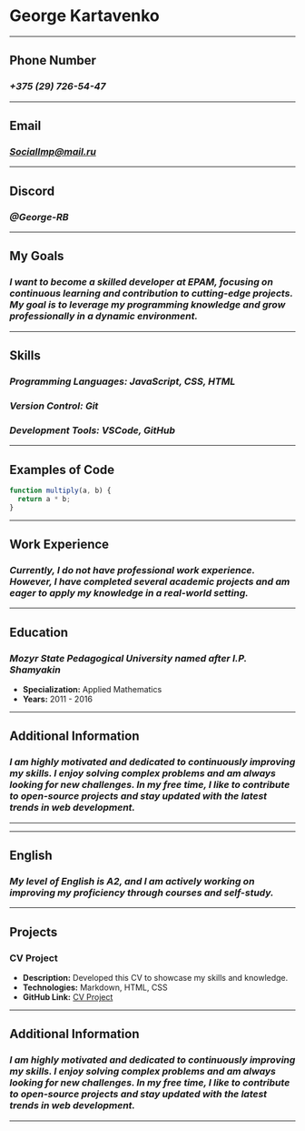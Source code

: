 # **George Kartavenko**

---

## Phone Number

### _+375 (29) 726-54-47_

---

## Email

### *SocialImp@mail.ru*

---

## Discord

### _@George-RB_

---

## My Goals

### _I want to become a skilled developer at EPAM, focusing on continuous learning and contribution to cutting-edge projects. My goal is to leverage my programming knowledge and grow professionally in a dynamic environment._

---

## Skills

### _Programming Languages: JavaScript, CSS, HTML_

### _Version Control: Git_

### _Development Tools: VSCode, GitHub_

---

## Examples of Code

```javascript
function multiply(a, b) {
  return a * b;
}
```

---

## Work Experience

### _Currently, I do not have professional work experience. However, I have completed several academic projects and am eager to apply my knowledge in a real-world setting._

---

## Education
### *Mozyr State Pedagogical University named after I.P. Shamyakin*
  - **Specialization:** Applied Mathematics
  - **Years:** 2011 - 2016

---

## Additional Information
### *I am highly motivated and dedicated to continuously improving my skills. I enjoy solving complex problems and am always looking for new challenges. In my free time, I like to contribute to open-source projects and stay updated with the latest trends in web development.*

---

---

## English

### _My level of English is A2, and I am actively working on improving my proficiency through courses and self-study._

---

## Projects

### **CV Project**

- **Description:** Developed this CV to showcase my skills and knowledge.
- **Technologies:** Markdown, HTML, CSS
- **GitHub Link:** [CV Project](https://github.com/George-RB/rsschool-cv/blob/gh-pages/cv.md)

---

## Additional Information

### _I am highly motivated and dedicated to continuously improving my skills. I enjoy solving complex problems and am always looking for new challenges. In my free time, I like to contribute to open-source projects and stay updated with the latest trends in web development._

---
